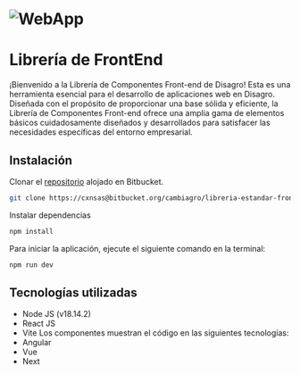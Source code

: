 # ![WebApp](https://www.disagro.com.gt/wp-content/uploads/2022/02/logotipo-disagro-verde-300x135.png)
# Librería de FrontEnd
¡Bienvenido a la Librería de Componentes Front-end de Disagro!
Esta es una herramienta esencial para el desarrollo de aplicaciones web en Disagro. Diseñada con el propósito de proporcionar una base sólida y eficiente, la Librería de Componentes Front-end ofrece una amplia gama de elementos básicos cuidadosamente diseñados y desarrollados para satisfacer las necesidades específicas del entorno empresarial.
## Instalación
Clonar el [repositorio](https://bitbucket.org/cambiagro/libreria-estandar-front/src/main/) alojado en Bitbucket.
```bash
git clone https://cxnsas@bitbucket.org/cambiagro/libreria-estandar-front.git
```
Instalar dependencias
```bash
npm install
```
Para iniciar la aplicación, ejecute el siguiente comando en la terminal:
```bash
npm run dev
```
## Tecnologías utilizadas 
- Node JS (v18.14.2)
- React JS
- Vite
Los componentes muestran el código en las siguientes tecnologías:
- Angular
- Vue
- Next